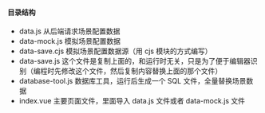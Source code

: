 #### 目录结构

- data.js 从后端请求场景配置数据
- data-mock.js 模拟场景配置数据
- data-save.cjs 模拟场景配置数据源（用 cjs 模块的方式编写）
- data-save.js 这个文件是复制上面的，和运行时无关，只是为了便于编辑器识别（编程时先修改这个文件，然后复制内容替换上面的那个文件）
- database-tool.js 数据库工具，运行后生成一个 SQL 文件，全量替换场景数据
- index.vue 主要页面文件，里面导入 data.js 文件或者 data-mock.js 文件
